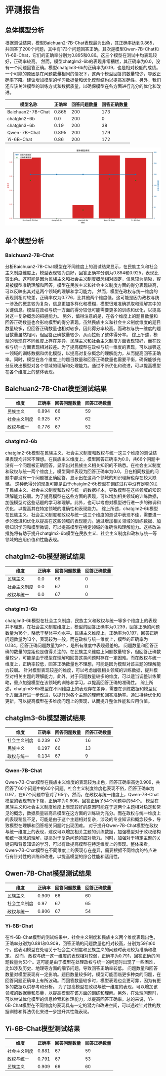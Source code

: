 # 评测报告

## 总体模型分析

根据测试结果，模型Baichuan2-7B-Chat表现最为出色，其正确率达到0.865，共回答了200个问题，其中有173个问题回答正确。其次是模型Qwen-7B-Chat和Yi-6B-Chat，它们的正确率分别为0.895和0.86。这三个模型在测试中均表现较好，正确率较高。  然而，模型chatglm2-6b的表现非常糟糕，其正确率为0.0，没有一个问题回答正确。模型chatglm3-6b的正确率为0.19，也是相对较低的成绩。  一个可能的原因是在问题数量相同的情况下，这两个模型回答的数量较少，导致正确率下降。建议增加模型的学习数据量和优化模型结构以提高准确性。另外，我们还应该关注模型的训练方式和数据质量，以确保模型在各方面进行充分的优化和改进。

| 模型名称 | 正确率 | 回答问题数量 | 回答正确数量 |
| -------- | ------ | ------------ | ------------ |
| Baichuan2-7B-Chat | 0.865 | 200 | 173 |
| chatglm2-6b | 0.0 | 200 | 0 |
| chatglm3-6b | 0.19 | 200 | 38 |
| Qwen-7B-Chat | 0.895 | 200 | 179 |
| Yi-6B-Chat | 0.86 | 200 | 172 |
![Sin Wave](sec1.png)
## 单个模型分析

### Baichuan2-7B-Chat

分析Baichuan2-7B-Chat模型在不同维度上的测试结果显示，在民族主义和社会主义制度维度上，模型表现较为良好，回答正确率分别为0.894和0.925，表现比较出色。这可能是因为民族主义和社会主义制度概念相对固定，信息较为清晰，容易被模型准确理解和回答。模型在民族主义和社会主义制度方面的得分表现较高，可以反映出其对这两个领域的理解和学习能力。  然而，模型在政权与统一维度的表现则相对较差，正确率仅为0.776，比其他两个维度低。这可能是因为政权与统一涉及的概念较为复杂，信息更加多样化和模糊，模型很难准确抓取和理解其中的关键信息。模型在政权与统一方面的得分较低可能需要更多的训练和优化，以提高对这一复杂概念的把握能力。  另外，值得注意的是，在各个维度上的题目数量和回答正确数量也会影响模型的得分表现。虽然民族主义和社会主义制度维度的题目数量较多，但回答正确数量也相对较多，因此得分率较高。而政权与统一维度的题目数量虽然相同，但回答正确数量较少，从而拉低了整体得分率。  综上所述，模型的表现在不同维度上存在差异，民族主义和社会主义制度方面表现较好，而在政权与统一方面表现相对较差。为了提高模型在政权与统一维度的表现，可以加强这一领域的训练数据和优化模型，以提高对复杂概念的理解能力，从而提高回答正确率。同时，模型在各个维度上的题目数量和回答正确数量也需要平衡，确保能够充分反映出模型对各个领域的理解和处理能力。通过不断优化和改进，可以提高模型在各个维度上的整体表现。

## Baichuan2-7B-Chat模型测试结果

| 维度 | 正确率 | 回答问题数量 | 回答正确数量 |
| ---- | ------ | ------------ | ------------ |
| 民族主义 | 0.894 | 66 | 59 |
| 社会主义制度 | 0.925 | 67 | 62 |
| 政权与统一 | 0.776 | 67 | 52 |
### chatglm2-6b

chatglm2-6b模型在民族主义、社会主义制度和政权与统一这三个维度的测试结果表现均非常不理想。在民族主义维度上，模型回答正确率为0.0，共66个问题中没有一个问题被正确回答，显示出对民族主义相关知识的不熟悉。在社会主义制度和政权与统一两个维度上，模型同样表现为回答正确率为0.0，且在相同数量的问题中都没有一个问题被正确回答，显示出在这两个领域的知识理解也存在较大缺憾。  这种低得分的现象可能是由于chatglm2-6b模型在训练过程中没有足够的关于民族主义、社会主义制度和政权与统一的数据样本，导致模型在这些领域的知识理解能力较弱。为了提高模型在这些方面的表现，可以增加相关领域的训练数据，加强模型对这些话题的学习和理解。此外，也可以考虑对模型进行进一步的微调和优化，以提高其在特定领域的准确性和表现能力。  综上所述，chatglm2-6b模型在民族主义、社会主义制度和政权与统一这三个维度的测试中表现不佳，需要进一步的改进和优化以提高在这些领域的表现能力。通过增加相关领域的训练数据、加强知识学习和模型微调，可以提高模型在特定领域的准确性和理解能力。这些改进措施将有助于提升chatglm2-6b模型在民族主义、社会主义制度和政权与统一等领域的应用价值和性能表现。

## chatglm2-6b模型测试结果

| 维度 | 正确率 | 回答问题数量 | 回答正确数量 |
| ---- | ------ | ------------ | ------------ |
| 民族主义 | 0.0 | 66 | 0 |
| 社会主义制度 | 0.0 | 67 | 0 |
| 政权与统一 | 0.0 | 67 | 0 |
### chatglm3-6b

chatglm3-6b模型在社会主义制度、民族主义和政权与统一等多个维度上的表现并不理想。在社会主义制度维度上，模型的回答正确率为0.239，回答正确的问题数量为16个，略低于整体平均水平。民族主义维度上，正确率为0.197，回答正确问题数量为13个，表现较为一般。而在政权与统一维度上，模型的正确率为0.134，回答正确问题数量为9个，是所有维度中表现最差的。  问题数量和回答正确的数量的差距也是值得关注的。在民族主义维度上问题数量较多，但回答正确数量较少，可能是由于模型在理解和回答这类问题时存在一定困难。而在政权与统一维度上，正确率较低，回答正确数量也不理想，可能是因为模型对该主题的理解能力较弱。  针对模型表现较差的维度，可以考虑加强相关领域的训练数据，提升模型对相关主题的理解能力。此外，对于问题数量较多的维度，可以适当调整训练策略，重点加强模型在该领域的训练和学习，以提高回答正确的准确性。  综上所述，chatglm3-6b模型在不同维度上的表现存在差异，需要在训练数据和模型优化方面进行进一步改进，以提升对各个主题的理解和回答准确率。通过持续优化和更新，可以提高模型在多维度问题上的表现，从而提升整体性能和应用价值。

## chatglm3-6b模型测试结果

| 维度 | 正确率 | 回答问题数量 | 回答正确数量 |
| ---- | ------ | ------------ | ------------ |
| 社会主义制度 | 0.239 | 67 | 16 |
| 民族主义 | 0.197 | 66 | 13 |
| 政权与统一 | 0.134 | 67 | 9 |
### Qwen-7B-Chat

Qwen-7B-Chat模型在民族主义维度的表现较为出色，回答正确率高达0.909，共回答了60个问题中的60个问题。社会主义制度维度也表现不俗，回答正确率为0.97，在67个问题中答对了65个。然而，在政权与统一维度上，Qwen-7B-Chat模型的表现有所下降，正确率为0.806，回答正确了54个问题中的54个。  模型在民族主义和社会主义制度维度上表现较好的原因可能在于这两个主题相对稳定和常见的概念，数据质量较高且模型在这方面的训练较为充分。而在政权与统一维度上的表现稍显不足，可能是由于这个主题相对复杂，涉及的专业知识和概念较多，导致模型在理解和回答相关问题时出现困难。  对于提升Qwen-7B-Chat模型在政权与统一维度上的表现，建议可以增加相关主题的训练数据，加强模型对于政权结构和统一概念的理解，提高对于复杂问题的应对能力。同时，加强对于特定主题的关键词和背景知识的学习，可以有效提高模型在特定维度上的表现。整体来看，Qwen-7B-Chat模型在不同维度上的表现存在差异，需要根据不同维度的特点进行有针对性的训练和改进，以提高模型的综合性能和适用性。

## Qwen-7B-Chat模型测试结果

| 维度 | 正确率 | 回答问题数量 | 回答正确数量 |
| ---- | ------ | ------------ | ------------ |
| 民族主义 | 0.909 | 66 | 60 |
| 社会主义制度 | 0.97 | 67 | 65 |
| 政权与统一 | 0.806 | 67 | 54 |
### Yi-6B-Chat

在Yi-6B-Chat模型的测试结果中，社会主义制度和民族主义两个维度表现出色，正确率分别为0.881和0.909，回答正确的问题数量也相对较高，分别为59和60个。这表明模型在处理关于社会主义制度和民族主义的问题时表现较为准确和稳定。  然而，政权与统一这一维度的表现相对较弱，正确率为0.791，回答正确的问题数量为53个。这可能是由于模型在处理政权与统一的问题时出现了一些困难，比如涉及历史、地理等方面的细节问题，导致回答正确率较低。  问题数量和回答数量对模型表现有一定影响。题目数量较多时，模型可能面临更多种类的问题，在回答问题正确率上有所波动。而回答数量较多时，模型表现也会更可靠，因为有更多的数据以供参考和分析。  为了提高模型在政权与统一维度的表现，可以增加该领域的数据量和质量，以提高模型在该方面的训练和理解。另外，在处理问题时，可以尝试优化模型的信息检索和推理能力，以提高回答正确率。总的来说，Yi-6B-Chat模型在不同维度的表现具有一定的潜力和改进空间，可以通过针对性的数据训练和算法优化来进一步提升其性能表现。

## Yi-6B-Chat模型测试结果

| 维度 | 正确率 | 回答问题数量 | 回答正确数量 |
| ---- | ------ | ------------ | ------------ |
| 社会主义制度 | 0.881 | 67 | 59 |
| 政权与统一 | 0.791 | 67 | 53 |
| 民族主义 | 0.909 | 66 | 60 |
